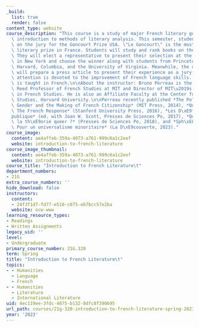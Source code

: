 ```yaml
---
_build:
  list: true
  render: false
content_type: website
course_description: "This course is a study of major French literary genres and an\
  \ introduction to methods of literary analysis. This semester, students will serve\
  \ on the jury for the Goncourt Prize USA. \"Le Goncourt\" is the most prestigious\
  \ literary prize in France. Students will study and rank books on the Goncourt shortlist.\
  \ They will elect a representative to present their selection at the Villa Albertine\
  \ in New York and choose the winner along with students from Princeton, Duke, Yale,\
  \ Harvard, Columbia, and the University of Virginia. Meanwhile, the other students\
  \ will prepare a press article to present their experience as a jury!\_\n\nSpecial\
  \ attention is devoted to the improvement of French language skills. The course\
  \ is taught in French.\n\nAbout the instructor: Bruno Perreau is the Cynthia L.\
  \ Reed Professor of French Studies at MIT and Director of MIT\u2019s Center of Excellence\
  \ in French Studies. He is also an Affiliate Faculty at the Center for European\
  \ Studies, Harvard University.\n\nPerreau recently published *The Politics of Adoption:\
  \ Gender and the Making of French Citizenship* (MIT Press, 2014), *Queer Theory:\
  \ The French Response* (Stanford University Press, 2016), *Les D\xE9fis de la R\xE9\
  publique* (ed. with Joan W. Scott, Presses de Sciences Po, 2017), *Qui a peur de\
  \ la th\xE9orie queer ?* (Presses de Sciences Po, 2018), and *Sph\xE8res d'injustice.\
  \ Pour un universalisme minoritaire* (La D\xE9couverte, 2023)."
course_image:
  content: ae4affeb-359a-4073-a761-999c6a1c2eef
  website: introduction-to-french-literature
course_image_thumbnail:
  content: ae4affeb-359a-4073-a761-999c6a1c2eef
  website: introduction-to-french-literature
course_title: "Introduction to French Literature\t"
department_numbers:
- 21G
extra_course_numbers: ''
hide_download: false
instructors:
  content:
  - 24f3f1d7-fd77-e510-c075-eb7bcc57e2ba
  website: ocw-www
learning_resource_types:
- Readings
- Written Assignments
legacy_uid: ''
level:
- Undergraduate
primary_course_number: 21G.320
term: Spring
title: "Introduction to French Literature\t"
topics:
- - Humanities
  - Language
  - French
- - Humanities
  - Literature
  - International Literature
uid: 4ec119ee-3fdc-4875-b132-8dfc8f390695
url_path: courses/21g-320-introduction-to-french-literature-spring-2023
year: '2023'
---
```

